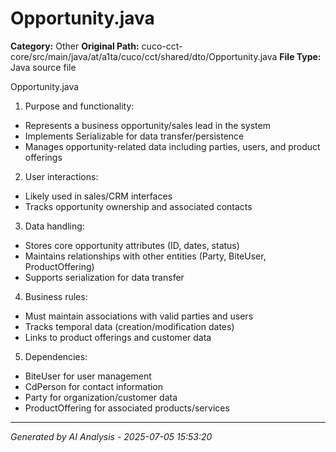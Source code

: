 # Opportunity.java

**Category:** Other
**Original Path:** cuco-cct-core/src/main/java/at/a1ta/cuco/cct/shared/dto/Opportunity.java
**File Type:** Java source file

Opportunity.java
1. Purpose and functionality:
- Represents a business opportunity/sales lead in the system
- Implements Serializable for data transfer/persistence
- Manages opportunity-related data including parties, users, and product offerings

2. User interactions:
- Likely used in sales/CRM interfaces
- Tracks opportunity ownership and associated contacts

3. Data handling:
- Stores core opportunity attributes (ID, dates, status)
- Maintains relationships with other entities (Party, BiteUser, ProductOffering)
- Supports serialization for data transfer

4. Business rules:
- Must maintain associations with valid parties and users
- Tracks temporal data (creation/modification dates)
- Links to product offerings and customer data

5. Dependencies:
- BiteUser for user management
- CdPerson for contact information
- Party for organization/customer data
- ProductOffering for associated products/services

---
*Generated by AI Analysis - 2025-07-05 15:53:20*

